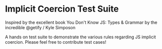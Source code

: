 # Implicit Coercion Test Suite

Inspired by the excellent book You Don't Know JS: Types & Grammar by the incredible
@getify / Kyle Simposon

A hands on test suite to demonstrate the various rules regarding JS implicit coercion. Please feel free to
contribute test cases!

